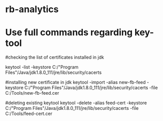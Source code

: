 # rb-analytics
# Use full commands regarding key-tool

#checking the list of certificates installed in jdk

keytool -list -keystore C:/"Program Files"/Java/jdk1.8.0_111/jre/lib/security/cacerts

#installing new certificate in jdk
keytool -import -alias new-fb-feed -keystore C:/"Program Files"/Java/jdk1.8.0_111/jre/lib/security/cacerts -file C:/Tools/new-fb-feed.cer

#deleting existing keytool
keytool -delete -alias feed-cert -keystore C:/"Program Files"/Java/jdk1.8.0_111/jre/lib/security/cacerts -file C:/Tools/feed-cert.cer
